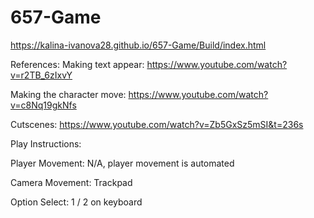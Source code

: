 # 657-Game

https://kalina-ivanova28.github.io/657-Game/Build/index.html 

References:
Making text appear:
https://www.youtube.com/watch?v=r2TB_6zIxvY

Making the character move:
https://www.youtube.com/watch?v=c8Nq19gkNfs

Cutscenes:
https://www.youtube.com/watch?v=Zb5GxSz5mSI&t=236s




Play Instructions:

Player Movement: N/A, player movement is automated

Camera Movement: Trackpad

Option Select: 1 / 2 on keyboard
